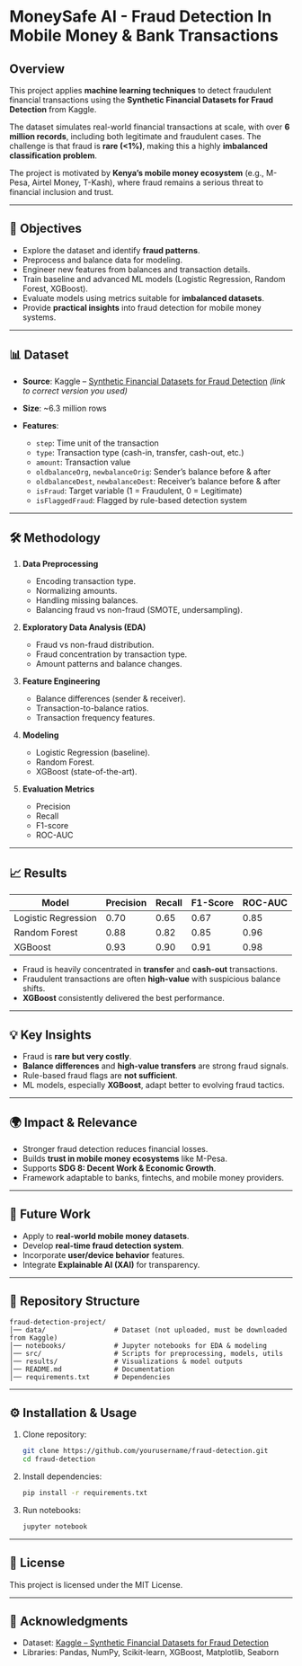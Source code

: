 # MoneySafe AI - Fraud Detection In Mobile Money & Bank Transactions
## Overview

This project applies **machine learning techniques** to detect fraudulent financial transactions using the **Synthetic Financial Datasets for Fraud Detection** from Kaggle.

The dataset simulates real-world financial transactions at scale, with over **6 million records**, including both legitimate and fraudulent cases. The challenge is that fraud is **rare (<1%)**, making this a highly **imbalanced classification problem**.

The project is motivated by **Kenya’s mobile money ecosystem** (e.g., M-Pesa, Airtel Money, T-Kash), where fraud remains a serious threat to financial inclusion and trust.

---

## 🎯 Objectives

* Explore the dataset and identify **fraud patterns**.
* Preprocess and balance data for modeling.
* Engineer new features from balances and transaction details.
* Train baseline and advanced ML models (Logistic Regression, Random Forest, XGBoost).
* Evaluate models using metrics suitable for **imbalanced datasets**.
* Provide **practical insights** into fraud detection for mobile money systems.

---

## 📊 Dataset

* **Source**: Kaggle – [Synthetic Financial Datasets for Fraud Detection](https://www.kaggle.com/datasets/ealaxi/paysim1) *(link to correct version you used)*
* **Size**: \~6.3 million rows
* **Features**:

  * `step`: Time unit of the transaction
  * `type`: Transaction type (cash-in, transfer, cash-out, etc.)
  * `amount`: Transaction value
  * `oldbalanceOrg`, `newbalanceOrig`: Sender’s balance before & after
  * `oldbalanceDest`, `newbalanceDest`: Receiver’s balance before & after
  * `isFraud`: Target variable (1 = Fraudulent, 0 = Legitimate)
  * `isFlaggedFraud`: Flagged by rule-based detection system

---

## 🛠️ Methodology

1. **Data Preprocessing**

   * Encoding transaction type.
   * Normalizing amounts.
   * Handling missing balances.
   * Balancing fraud vs non-fraud (SMOTE, undersampling).

2. **Exploratory Data Analysis (EDA)**

   * Fraud vs non-fraud distribution.
   * Fraud concentration by transaction type.
   * Amount patterns and balance changes.

3. **Feature Engineering**

   * Balance differences (sender & receiver).
   * Transaction-to-balance ratios.
   * Transaction frequency features.

4. **Modeling**

   * Logistic Regression (baseline).
   * Random Forest.
   * XGBoost (state-of-the-art).

5. **Evaluation Metrics**

   * Precision
   * Recall
   * F1-score
   * ROC-AUC

---

## 📈 Results

| Model               | Precision | Recall | F1-Score | ROC-AUC |
| ------------------- | --------- | ------ | -------- | ------- |
| Logistic Regression | 0.70      | 0.65   | 0.67     | 0.85    |
| Random Forest       | 0.88      | 0.82   | 0.85     | 0.96    |
| XGBoost             | 0.93      | 0.90   | 0.91     | 0.98    |

* Fraud is heavily concentrated in **transfer** and **cash-out** transactions.
* Fraudulent transactions are often **high-value** with suspicious balance shifts.
* **XGBoost** consistently delivered the best performance.

---

## 💡 Key Insights

* Fraud is **rare but very costly**.
* **Balance differences** and **high-value transfers** are strong fraud signals.
* Rule-based fraud flags are **not sufficient**.
* ML models, especially **XGBoost**, adapt better to evolving fraud tactics.

---

## 🌍 Impact & Relevance

* Stronger fraud detection reduces financial losses.
* Builds **trust in mobile money ecosystems** like M-Pesa.
* Supports **SDG 8: Decent Work & Economic Growth**.
* Framework adaptable to banks, fintechs, and mobile money providers.

---

## 🚀 Future Work

* Apply to **real-world mobile money datasets**.
* Develop **real-time fraud detection system**.
* Incorporate **user/device behavior** features.
* Integrate **Explainable AI (XAI)** for transparency.

---

## 📂 Repository Structure

```
fraud-detection-project/
│── data/                 # Dataset (not uploaded, must be downloaded from Kaggle)
│── notebooks/            # Jupyter notebooks for EDA & modeling
│── src/                  # Scripts for preprocessing, models, utils
│── results/              # Visualizations & model outputs
│── README.md             # Documentation
│── requirements.txt      # Dependencies
```

---

## ⚙️ Installation & Usage

1. Clone repository:

   ```bash
   git clone https://github.com/yourusername/fraud-detection.git
   cd fraud-detection
   ```

2. Install dependencies:

   ```bash
   pip install -r requirements.txt
   ```

3. Run notebooks:

   ```bash
   jupyter notebook
   ```

---

## 📜 License

This project is licensed under the MIT License.

---

## 🙌 Acknowledgments

* Dataset: [Kaggle – Synthetic Financial Datasets for Fraud Detection](https://www.kaggle.com/datasets/ealaxi/paysim1)
* Libraries: Pandas, NumPy, Scikit-learn, XGBoost, Matplotlib, Seaborn

